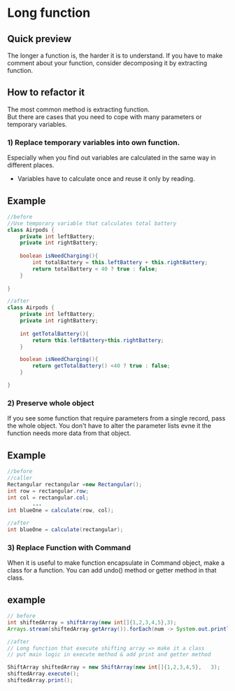 # Long function

## Quick preview
The longer a function is, the harder it is to understand.
If you have to make comment about your function, consider decomposing it by extracting function.

## How to refactor it
The most common method is extracting function.    
But there are cases that you need to cope with many parameters or temporary variables. 
### 1) Replace temporary variables into own function.     
  Especially when you find out variables are calculated in the same way in different places.
* Variables have to calculate once and reuse it only by reading.
## Example
```java
//before
//Use temporary variable that calculates total battery
class Airpods {
    private int leftBattery;
    private int rightBattery;
    
    boolean isNeedCharging(){
        int totalBattery = this.leftBattery + this.rightBattery;
        return totalBattery < 40 ? true : false;
    }
    
}

//after 
class Airpods {
    private int leftBattery;
    private int rightBattery;
    
    int getTotalBattery(){
        return this.leftBattery+this.rightBattery;
    }

    boolean isNeedCharging(){
        return getTotalBattery() <40 ? true : false;
    }

}

```

### 2) Preserve whole object 
If you see some function that require parameters from a single record, 
pass the whole object.
You don't have to alter the parameter lists evne it the function needs more data from that object.

## Example
```java
//before
//caller
Rectangular rectangular =new Rectangular();
int row = rectangular.row;
int col = rectangular.col; 
        ...
int blueOne = calculate(row, col); 

//after 
int blueOne = calculate(rectangular);
```

### 3) Replace Function with Command
When it is useful to make function encapsulate in Command object, make a class for a function. 
You can add undo() method or getter method in that class.  

## example 
```java
// before
int shiftedArray = shiftArray(new int[]{1,2,3,4,5},3);
Arrays.stream(shiftedArray.getArray()).forEach(num -> System.out.println(num));

//after
// Long function that execute shifting array => make it a class 
// put main logic in execute method & add print and getter method

ShiftArray shiftedArray = new ShiftArray(new int[]{1,2,3,4,5},   3);
shiftedArray.execute();
shiftedArray.print();

```



